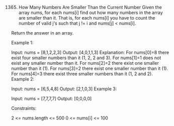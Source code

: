 1365. How Many Numbers Are Smaller Than the Current Number
Given the array nums, for each nums[i] find out how many numbers in the array are smaller than it. That is, for each nums[i] you have to count the number of valid j's such that j != i and nums[j] < nums[i].

Return the answer in an array.

 

Example 1:

Input: nums = [8,1,2,2,3]
Output: [4,0,1,1,3]
Explanation: 
For nums[0]=8 there exist four smaller numbers than it (1, 2, 2 and 3). 
For nums[1]=1 does not exist any smaller number than it.
For nums[2]=2 there exist one smaller number than it (1). 
For nums[3]=2 there exist one smaller number than it (1). 
For nums[4]=3 there exist three smaller numbers than it (1, 2 and 2).
Example 2:

Input: nums = [6,5,4,8]
Output: [2,1,0,3]
Example 3:

Input: nums = [7,7,7,7]
Output: [0,0,0,0]
 

Constraints:

2 <= nums.length <= 500
0 <= nums[i] <= 100
